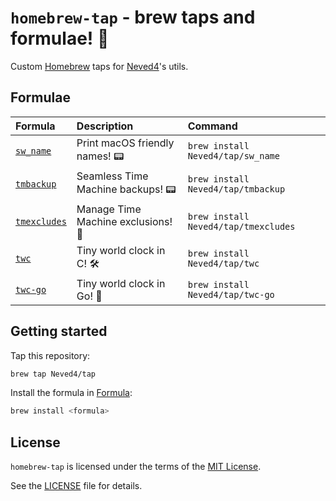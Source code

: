 # `homebrew-tap` - brew taps and formulae! 💎

Custom [Homebrew] taps for [Neved4]'s utils.

## Formulae

| Formula        | Description                        | Command                              |
| :------------- | :--------------------------------- | :----------------------------------- |
| [`sw_name`]    | Print macOS friendly names! 📟     | `brew install Neved4/tap/sw_name`    |
| [`tmbackup`]   | Seamless Time Machine backups! 📟  | `brew install Neved4/tap/tmbackup`   |
| [`tmexcludes`] | Manage Time Machine exclusions! 🔄 | `brew install Neved4/tap/tmexcludes` |
| [`twc`]        | Tiny world clock in C! 🛠️          | `brew install Neved4/tap/twc`        |
| [`twc-go`]     | Tiny world clock in Go! 🦦         | `brew install Neved4/tap/twc-go`     |

## Getting started

Tap this repository:
```sh
brew tap Neved4/tap
```

Install the formula in [Formula](Formula):
```sh
brew install <formula>
```

## License

`homebrew-tap` is licensed under the terms of the [MIT License].

See the [LICENSE](LICENSE) file for details.

[MIT License]: https://opensource.org/license/mit/
[Homebrew]: https://brew.sh/
[Neved4]: https://github.com/Neved4
[`sw_name`]: https://github.com/Neved4/sw_name
[`tmbackup`]: https://github.com/Neved4/tmbackup
[`tmexcludes`]: https://github.com/Neved4/tmexcludes
[`twc`]: https://github.com/Neved4/twc
[`twc-go`]: https://github.com/Neved4/twc-go
